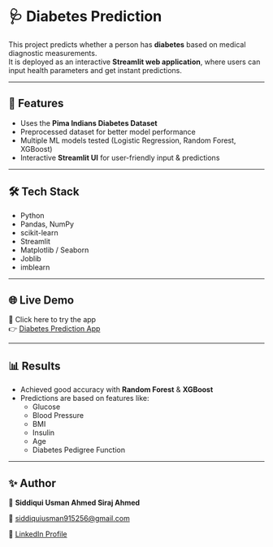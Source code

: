 # 🩺 Diabetes Prediction

This project predicts whether a person has **diabetes** based on medical diagnostic measurements.  
It is deployed as an interactive **Streamlit web application**, where users can input health parameters and get instant predictions.  

---

## 📌 Features
- Uses the **Pima Indians Diabetes Dataset**  
- Preprocessed dataset for better model performance  
- Multiple ML models tested (Logistic Regression, Random Forest, XGBoost)  
- Interactive **Streamlit UI** for user-friendly input & predictions  

---

## 🛠️ Tech Stack
- Python  
- Pandas, NumPy  
- scikit-learn  
- Streamlit  
- Matplotlib / Seaborn  
- Joblib
- imblearn

---

## 🌐 Live Demo
🔗 Click here to try the app  
👉 [Diabetes Prediction App](https://your-streamlit-app-link.streamlit.app/)  

---

## 📊 Results
- Achieved good accuracy with **Random Forest** & **XGBoost**  
- Predictions are based on features like:  
  - Glucose  
  - Blood Pressure  
  - BMI  
  - Insulin  
  - Age  
  - Diabetes Pedigree Function  

---

## ✨ Author
👤 **Siddiqui Usman Ahmed Siraj Ahmed**  

📧 siddiquiusman915256@gmail.com  

🔗 [LinkedIn Profile](https://www.linkedin.com/in/usman-siddiqui-948006347)  
